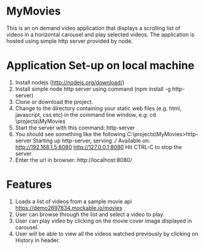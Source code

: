# MyMovies
This is an on demand video application that displays a scrolling list of videos in a horizontal carousel and play selected videos. The application is hosted using simple http server provided by node.
# Application Set-up on local machine
1.	Install nodejs (http://nodejs.org/download/)
2.	Install simple node http server using command (npm install -g http-server)
3.	Clone or download the project.
4.	Change to the directory containing your static web files (e.g. html, javascript, css etc) in the command line window, e.g: 
cd \projects\MyMovies
5.	Start the server with this command:  http-server
6.	You should see something like the following
C:\projects\MyMovies>http-server
Starting up http-server, serving ./
Available on:
  http://192.168.1.5:8080
  http://127.0.0.1:8080
Hit CTRL-C to stop the server
7.	Enter the url in browser: http://localhost:8080/
# Features
1. Loads a list of videos from a sample movie api https://demo2697834.mockable.io/movies 
2. User can browse through the list and select a video to play.
3. User can play video by clicking on the movie cover image displayed in carousel.
4. User will be able to view all the videos watched previously by clicking on History in header.
